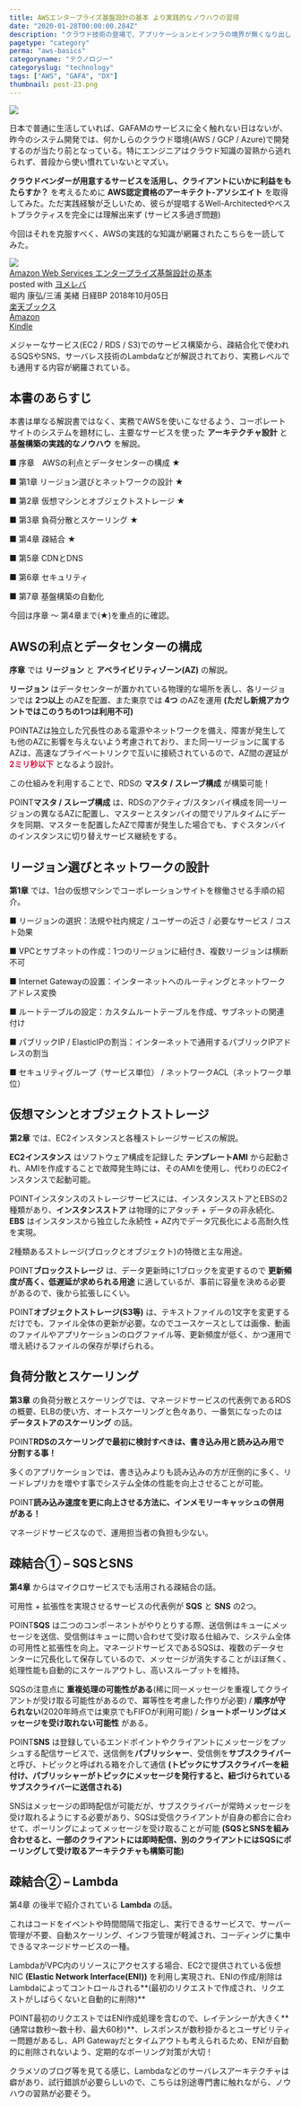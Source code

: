 ```yaml
---
title: AWSエンタープライズ基盤設計の基本 より実践的なノウハウの習得
date: "2020-01-28T00:00:00.284Z"
description: "クラウド技術の登場で、アプリケーションとインフラの境界が無くなり出し、どんなポジションでも最低限のクラウド技術が重要な昨今。クラウド業界をリードしているアマゾンのAWSを学ぶことは、どのレイヤーの技術者にも求められている。"
pagetype: "category"
perma: "aws-basics"
categoryname: "テクノロジー"
categoryslug: "technology"
tags: ["AWS", "GAFA", "DX"]
thumbnail: post-23.png
---
```


![](./post-23.png)

日本で普通に生活していれば、GAFAMのサービスに全く触れない日はないが、昨今のシステム開発では、何かしらのクラウド環境(AWS / GCP / Azure)で開発するのが当たり前となっている。特にエンジニアはクラウド知識の習熟から逃れられず、普段から使い慣れていないとマズい。

**クラウドベンダーが用意するサービスを活用し、クライアントにいかに利益をもたらすか？** を考えるために **AWS認定資格のアーキテクト-アソシエイト** を取得してみた。ただ実践経験が乏しいため、彼らが提唱するWell-Architectedやベストプラクティスを完全には理解出来ず (サービス多過ぎ問題)

今回はそれを克服すべく、AWSの実践的な知識が網羅されたこちらを一読してみた。

<div class="cstmreba"><div class="booklink-box"><div class="booklink-image"><a href="https://hb.afl.rakuten.co.jp/hgc/146fe51c.1fd043a3.146fe51d.605dc196/yomereba_main_202001281649171838?pc=http%3A%2F%2Fbooks.rakuten.co.jp%2Frb%2F15610238%2F%3Fscid%3Daf_ich_link_urltxt%26m%3Dhttp%3A%2F%2Fm.rakuten.co.jp%2Fev%2Fbook%2F" target="_blank" rel="noopener noreferrer"><img src="https://thumbnail.image.rakuten.co.jp/@0_mall/book/cabinet/2676/9784822292676.jpg?_ex=160x160" style="border: none;" /></a></div><div class="booklink-info"><div class="booklink-name"><a href="https://hb.afl.rakuten.co.jp/hgc/146fe51c.1fd043a3.146fe51d.605dc196/yomereba_main_202001281649171838?pc=http%3A%2F%2Fbooks.rakuten.co.jp%2Frb%2F15610238%2F%3Fscid%3Daf_ich_link_urltxt%26m%3Dhttp%3A%2F%2Fm.rakuten.co.jp%2Fev%2Fbook%2F" target="_blank" rel="noopener noreferrer">Amazon Web Services エンタープライズ基盤設計の基本</a><div class="booklink-powered-date">posted with <a href="https://yomereba.com" rel="nofollow noopener noreferrer" target="_blank">ヨメレバ</a></div></div><div class="booklink-detail">堀内 康弘/三浦 美緒 日経BP 2018年10月05日    </div><div class="booklink-link2"><div class="shoplinkrakuten"><a href="https://hb.afl.rakuten.co.jp/hgc/146fe51c.1fd043a3.146fe51d.605dc196/yomereba_main_202001281649171838?pc=http%3A%2F%2Fbooks.rakuten.co.jp%2Frb%2F15610238%2F%3Fscid%3Daf_ich_link_urltxt%26m%3Dhttp%3A%2F%2Fm.rakuten.co.jp%2Fev%2Fbook%2F" target="_blank" rel="noopener noreferrer">楽天ブックス</a></div><div class="shoplinkamazon"><a href="https://www.amazon.co.jp/exec/obidos/asin/4822292673/kanon123-22/" target="_blank" rel="noopener noreferrer">Amazon</a></div><div class="shoplinkkindle"><a href="https://www.amazon.co.jp/gp/search?keywords=Amazon%20Web%20Services%20%E3%82%A8%E3%83%B3%E3%82%BF%E3%83%BC%E3%83%97%E3%83%A9%E3%82%A4%E3%82%BA%E5%9F%BA%E7%9B%A4%E8%A8%AD%E8%A8%88%E3%81%AE%E5%9F%BA%E6%9C%AC&__mk_ja_JP=%83J%83%5E%83J%83i&url=node%3D2275256051&tag=kanon123-22" target="_blank" rel="noopener noreferrer">Kindle</a></div>                              	  	  	  	  	</div></div><div class="booklink-footer"></div></div></div>

メジャーなサービス(EC2 / RDS / S3)でのサービス構築から、疎結合化で使われるSQSやSNS、サーバレス技術のLambdaなどが解説されており、実務レベルでも通用する内容が網羅されている。

## 本書のあらすじ

本書は単なる解説書ではなく、実務でAWSを使いこなせるよう、コーポレートサイトのシステムを題材にし、主要なサービスを使った **アーキテクチャ設計** と **基盤構築の実践的なノウハウ** を解説。

<div class="blackboard-box">
<p>■ 序章 AWSの利点とデータセンターの構成 ★</p>
<p>■ 第1章 リージョン選びとネットワークの設計 ★</p>
<p>■ 第2章 仮想マシンとオブジェクトストレージ ★</p>
<p>■ 第3章 負荷分散とスケーリング ★</p>
<p>■ 第4章 疎結合 ★</p>
<p>■ 第5章 CDNとDNS</p>
<p>■ 第6章 セキュリティ</p>
<p>■ 第7章 基盤構築の自動化</p>
<div class="chalk1"></div>
<div class="chalk2"></div>
</div>

今回は序章 〜 第4章まで(★)を重点的に確認。

## AWSの利点とデータセンターの構成

**序章** では **リージョン** と **アベライビリティゾーン(AZ)** の解説。

**リージョン** はデータセンターが置かれている物理的な場所を表し、各リージョンでは **2つ以上** のAZを配置、また東京では **4つ** のAZを運用 **(ただし新規アカウントではこのうちの1つは利用不可)**

<span class="mark">POINT</span>AZは独立した冗長性のある電源やネットワークを備え、障害が発生しても他のAZに影響を与えないよう考慮されており、また同一リージョンに属するAZは、高速なプライベートリンクで互いに接続されているので、AZ間の遅延が <span style="color: crimson; font-weight: bold;">2ミリ秒以下</span> となるよう設計。

この仕組みを利用することで、RDSの **マスタ / スレーブ構成** が構築可能！

<span class="mark">POINT</span>**マスタ / スレーブ構成** は、RDSのアクティブ/スタンバイ構成を同一リージョンの異なるAZに配置し、マスターとスタンバイの間でリアルタイムにデータを同期、マスターを配置したAZで障害が発生した場合でも、すぐスタンバイのインスタンスに切り替えサービス継続をする。

## リージョン選びとネットワークの設計

**第1章** では、1台の仮想マシンでコーポレーションサイトを稼働させる手順の紹介。

<div class="blackboard-box">
<p>■ リージョンの選択：法規や社内規定 / ユーザーの近さ / 必要なサービス / コスト効果</p>
<p>■ VPCとサブネットの作成：1つのリージョンに紐付き、複数リージョンは横断不可</p>
<p>■ Internet Gatewayの設置：インターネットへのルーティングとネットワークアドレス変換</p>
<p>■ ルートテーブルの設定：カスタムルートテーブルを作成、サブネットの関連付け</p>
<p>■ パブリックIP / ElasticIPの割当：インターネットで通用するパブリックIPアドレスの割当</p>
<p>■ セキュリティグループ（サービス単位） / ネットワークACL（ネットワーク単位）</p>
<div class="chalk1"></div>
<div class="chalk2"></div>
</div>

## 仮想マシンとオブジェクトストレージ

**第2章** では、EC2インスタンスと各種ストレージサービスの解説。

**EC2インスタンス** はソフトウェア構成を記録した **テンプレートAMI** から起動され、AMIを作成することで故障発生時には、そのAMIを使用し、代わりのEC2インスタンスで起動可能。

<span class="mark">POINT</span>インスタンスのストレージサービスには、インスタンスストアとEBSの2種類があり、**インスタンスストア** は物理的にアタッチ + データの非永続化、**EBS** はインスタンスから独立した永続性 + AZ内でデータ冗長化による高耐久性を実現。

2種類あるストレージ(ブロックとオブジェクト)の特徴と主な用途。

<span class="mark">POINT</span>**ブロックストレージ** は、データ更新時に1ブロックを変更するので **更新頻度が高く、低遅延が求められる用途** に適しているが、事前に容量を決める必要があるので、後から拡張しにくい。

<span class="mark">POINT</span>**オブジェクトストレージ(S3等)** は、テキストファイルの1文字を変更するだけでも、ファイル全体の更新が必要。なのでユースケースとしては画像、動画のファイルやアプリケーションのログファイル等、更新頻度が低く、かつ運用で増え続けるファイルの保存が挙げられる。

## 負荷分散とスケーリング

**第3章** の負荷分散とスケーリングでは、マネージドサービスの代表例であるRDSの概要、ELBの使い方、オートスケーリングと色々あり、一番気になったのは **データストアのスケーリング** の話。

<span class="mark">POINT</span>**RDSのスケーリングで最初に検討すべきは、書き込み用と読み込み用で分割する事！**

多くのアプリケーションでは、書き込みよりも読み込みの方が圧倒的に多く、リードレプリカを増やす事でシステム全体の性能を向上させることが可能。

<span class="mark">POINT</span>**読み込み速度を更に向上させる方法に、インメモリーキャッシュの併用がある！**

マネージドサービスなので、運用担当者の負担も少ない。

## 疎結合① – SQSとSNS

**第4章** からはマイクロサービスでも活用される疎結合の話。

可用性 + 拡張性を実現させるサービスの代表例が **SQS** と **SNS** の2つ。

<span class="mark">POINT</span>**SQS** は二つのコンポーネントがやりとりする際、送信側はキューにメッセージを送信、受信側はキューに問い合わせて受け取る仕組みで、システム全体の可用性と拡張性を向上。マネージドサービスであるSQSは、複数のデータセンターに冗長化して保存しているので、メッセージが消失することがほぼ無く、処理性能も自動的にスケールアウトし、高いスループットを維持。

SQSの注意点に **重複処理の可能性がある**(稀に同一メッセージを重複してクライアントが受け取る可能性があるので、冪等性を考慮した作りが必要) / **順序が守られない**(2020年時点では東京でもFIFOが利用可能) / **ショートポーリングはメッセージを受け取れない可能性** がある。

<span class="mark">POINT</span>**SNS** は登録しているエンドポイントやクライアントにメッセージをプッシュする配信サービスで、送信側を**パブリッシャー**、受信側を**サブスクライバー**と呼び、トピックと呼ばれる箱を介して通信 **(トピックにサブスクライバーを紐付け、パブリッシャーがトピックにメッセージを発行すると、紐づけられているサブスクライバーに送信される)**

SNSはメッセージの即時配信が可能だが、サブスクライバーが常時メッセージを受け取れるようにする必要があり、SQSは受信クライアントが自身の都合に合わせて、ポーリングによってメッセージを受け取ることが可能 **(SQSとSNSを組み合わせると、一部のクライアントには即時配信、別のクライアントにはSQSにポーリングして受け取るアーキテクチャも構築可能)**

## 疎結合② – Lambda

第4章 の後半で紹介されている **Lambda** の話。

これはコードをイベントや時間間隔で指定し、実行できるサービスで、サーバー管理が不要、自動スケーリング、インフラ管理が軽減され、コーディングに集中できるマネージドサービスの一種。

LambdaがVPC内のリソースにアクセスする場合、EC2で提供されている仮想NIC **(Elastic Network Interface(ENI))** を利用し実現され、ENIの作成/削除はLambdaによってコントロールされる**(最初のリクエストで作成され、リクエストがしばらくないと自動的に削除)**

<span class="mark">POINT</span>最初のリクエストではENI作成処理を含むので、レイテンシーが大きく**(通常は数秒〜数十秒、最大60秒)**、レスポンスが数秒掛かるとユーザビリティー問題があるし、API Gatewayだとタイムアウトも考えられるため、ENIが自動的に削除されないよう、定期的なポーリング対策が大切！

クラメソのブログ等を見てる感じ、Lambdaなどのサーバレスアーキテクチャは癖があり、試行錯誤が必要らしいので、こちらは別途専門書に触れながら、ノウハウの習熟が必要そう。
